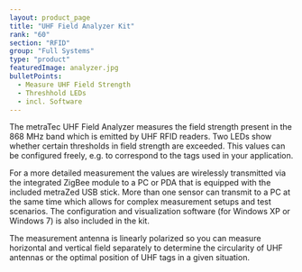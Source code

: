 ```yaml
---
layout: product_page
title: "UHF Field Analyzer Kit"
rank: "60"
section: "RFID"
group: "Full Systems"
type: "product"
featuredImage: analyzer.jpg
bulletPoints:
  - Measure UHF Field Strength 
  - Threshhold LEDs
  - incl. Software
---
```

The metraTec UHF Field Analyzer measures the field strength present in the 868 MHz band which is emitted by UHF RFID readers. Two LEDs show whether certain thresholds in field strength are exceeded. This values can be configured freely, e.g. to correspond to the tags used in your application.

For a more detailed measurement the values are wirelessly transmitted via the integrated ZigBee module to a PC or PDA that is equipped with the included metraZed USB stick. More than one sensor can transmit to a PC at the same time which allows for complex measurement setups and test scenarios. The configuration and visualization software (for Windows XP or Windows 7) is also included in the kit.

The measurement antenna is linearly polarized so you can measure horizontal and vertical field separately to determine the circularity of UHF antennas or the optimal position of UHF tags in a given situation.
